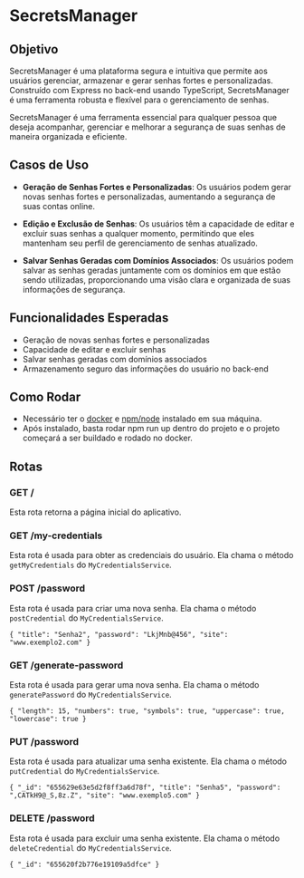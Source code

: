# SecretsManager

## Objetivo

SecretsManager é uma plataforma segura e intuitiva que permite aos usuários gerenciar, armazenar e gerar senhas fortes e personalizadas. Construído com Express no back-end usando TypeScript, SecretsManager é uma ferramenta robusta e flexível para o gerenciamento de senhas.

SecretsManager é uma ferramenta essencial para qualquer pessoa que deseja acompanhar, gerenciar e melhorar a segurança de suas senhas de maneira organizada e eficiente.

## Casos de Uso

- **Geração de Senhas Fortes e Personalizadas**: Os usuários podem gerar novas senhas fortes e personalizadas, aumentando a segurança de suas contas online.

- **Edição e Exclusão de Senhas**: Os usuários têm a capacidade de editar e excluir suas senhas a qualquer momento, permitindo que eles mantenham seu perfil de gerenciamento de senhas atualizado.

- **Salvar Senhas Geradas com Domínios Associados**: Os usuários podem salvar as senhas geradas juntamente com os domínios em que estão sendo utilizadas, proporcionando uma visão clara e organizada de suas informações de segurança.

## Funcionalidades Esperadas

- Geração de novas senhas fortes e personalizadas
- Capacidade de editar e excluir senhas
- Salvar senhas geradas com domínios associados
- Armazenamento seguro das informações do usuário no back-end

## Como Rodar

- Necessário ter o [docker](https://docs.docker.com/compose/install/) e [npm/node](https://nodejs.org/en/download) instalado em sua máquina.
- Após instalado, basta rodar npm run up dentro do projeto e o projeto começará a ser buildado e rodado no docker.

## Rotas

### GET /

Esta rota retorna a página inicial do aplicativo.

### GET /my-credentials

Esta rota é usada para obter as credenciais do usuário. Ela chama o método `getMyCredentials` do `MyCredentialsService`.

### POST /password

Esta rota é usada para criar uma nova senha. Ela chama o método `postCredential` do `MyCredentialsService`.

`{
	"title": "Senha2",
	"password": "LkjMnb@456",
	"site": "www.exemplo2.com"
}`

### GET /generate-password

Esta rota é usada para gerar uma nova senha. Ela chama o método `generatePassword` do `MyCredentialsService`.

`{
	"length": 15,
	"numbers": true,
	"symbols": true,
	"uppercase": true,
	"lowercase": true
}`

### PUT /password

Esta rota é usada para atualizar uma senha existente. Ela chama o método `putCredential` do `MyCredentialsService`.

`{
	"_id": "655629e63e5d2f8ff3a6d78f",
	"title": "Senha5",
	"password": ",CATkH9@_S,8z.Z",
"site": "www.exemplo5.com"
}`

### DELETE /password

Esta rota é usada para excluir uma senha existente. Ela chama o método `deleteCredential` do `MyCredentialsService`.

`{
	"_id": "655620f2b776e19109a5dfce"
}`
